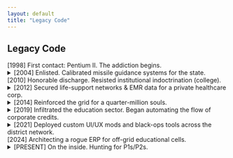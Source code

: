```yaml
---
layout: default
title: "Legacy Code"
---
```


<div class="terminal-log terminal-log--left-aligned">
  <h2 class="crt-green">Legacy Code</h2>
  <div class="legacy-entry-static">[1998] First contact: Pentium II. The addiction begins.</div>
  <details class="legacy-entry">
    <summary>[2004] Enlisted. Calibrated missile guidance systems for the state.</summary>
    <div class="entry-details">
      &gt; Senior Missile Systems Tech, USN. Maintained 96% operational readiness on the MK 29 ESSM. Learned the state's hardware from the inside out by restoring mission-critical LAN systems aboard a carrier.
    </div>
  </details>
  <div class="legacy-entry-static">[2010] Honorable discharge. Resisted institutional indoctrination (college).</div>
  <details class="legacy-entry">
    <summary>[2012] Secured life-support networks & EMR data for a private healthcare corp.</summary>
    <div class="entry-details">
      &gt; Ran IT for five medical offices. Hardened network infrastructure, managed EMR data, and reverse-engineered workflows to build a paperless operation.
    </div>
  </details>
  <details class="legacy-entry">
    <summary>[2014] Reinforced the grid for a quarter-million souls.</summary>
    <div class="entry-details">
      &gt; Developed 7 cooperative utility apps serving 250,000+ members. Built the backbone for outage reporting, billing, and push notifications. Kept the lights on.
    </div>
  </details>
  <details class="legacy-entry">
    <summary>[2019] Infiltrated the education sector. Began automating the flow of corporate credits.</summary>
    <div class="entry-details">
      &gt; Architected the district’s ACH automation platform, integrating with third-party APIs to post journal entries directly. Built bi-directional PowerShell tools to sync employee identities with Active Directory, bypassing standard protocols.
    </div>
  </details>
  <details class="legacy-entry">
    <summary>[2021] Deployed custom UI/UX mods and black-ops tools across the district network.</summary>
    <div class="entry-details">
      &gt; Wrote and deployed custom Chrome extensions and injectable UI/UX enhancements. Developed Google Apps Script solutions for internal ops: a district-wide phone book, fleet vehicle mileage tracking, and financial transparency dashboards.
    </div>
  </details>
  <div class="legacy-entry-static">[2024] Architecting a rogue ERP for off-grid educational cells.</div>
  <details class="legacy-entry">
    <summary>[PRESENT] On the inside. Hunting for P1s/P2s.</summary>
    <div class="entry-details">
      &gt; Sifting through corporate boilerplate, searching for exploitable logic. Day-job cover: Forcing communication between siloed data streams to 'enhance synergy'.<br>
      &gt; Major log entries will be sparse; tactical updates are now pushed to the Exploits channel.
    </div>
  </details>
</div>
